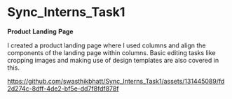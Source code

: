 # Sync_Interns_Task1
𝐏𝐫𝐨𝐝𝐮𝐜𝐭 𝐋𝐚𝐧𝐝𝐢𝐧𝐠 𝐏𝐚𝐠𝐞

I created a product landing page where I used columns and align the components of the landing page within columns. Basic editing tasks like cropping images and making use of design templates are also covered in this.

https://github.com/swasthikbhatt/Sync_Interns_Task1/assets/131445089/fd2d274c-8dff-4de2-bf5e-dd7f8fdf878f

